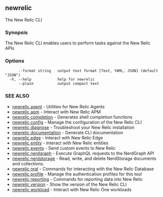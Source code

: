 ## newrelic

The New Relic CLI

### Synopsis

The New Relic CLI enables users to perform tasks against the New Relic APIs

### Options

```
      --format string   output text format [Text, YAML, JSON] (default "JSON")
  -h, --help            help for newrelic
      --plain           output compact text
```

### SEE ALSO

* [newrelic agent](newrelic_agent.md)	 - Utilities for New Relic Agents
* [newrelic apm](newrelic_apm.md)	 - Interact with New Relic APM
* [newrelic completion](newrelic_completion.md)	 - Generates shell completion functions
* [newrelic config](newrelic_config.md)	 - Manage the configuration of the New Relic CLI
* [newrelic diagnose](newrelic_diagnose.md)	 - Troubleshoot your New Relic installation
* [newrelic documentation](newrelic_documentation.md)	 - Generate CLI documentation
* [newrelic edge](newrelic_edge.md)	 - Interact with New Relic Edge
* [newrelic entity](newrelic_entity.md)	 - Interact with New Relic entities
* [newrelic events](newrelic_events.md)	 - Send custom events to New Relic
* [newrelic nerdgraph](newrelic_nerdgraph.md)	 - Execute GraphQL requests to the NerdGraph API
* [newrelic nerdstorage](newrelic_nerdstorage.md)	 - Read, write, and delete NerdStorage documents and collections.
* [newrelic nrql](newrelic_nrql.md)	 - Commands for interacting with the New Relic Database
* [newrelic profile](newrelic_profile.md)	 - Manage the authentication profiles for this tool
* [newrelic reporting](newrelic_reporting.md)	 - Commands for reporting data into New Relic
* [newrelic version](newrelic_version.md)	 - Show the version of the New Relic CLI
* [newrelic workload](newrelic_workload.md)	 - Interact with New Relic One workloads

